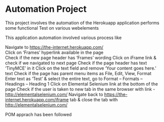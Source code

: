 # Automation Project
This project involves the automation of the Herokuapp application performs some functional Test on various webelements 

This application automation involved various process like

Navigate to https://the-internet.herokuapp.com/   
Click on ‘Frames’ hyperlink available in the page  
Check if the new page header has ‘Frames’ wording 
Click on iFrame link & check if we navigated to next page
Check if the page header has text ‘TinyMCE’ in it 
Click on the text field and remove ‘Your content goes here.’ text 
Check if the page has parent menu items as File, Edit, View, Format 
Enter text as ‘Test’ & select the entire text, go to Format – Formats – Headings – Heading 1 
Click on Elemental Selenium link at the bottom of the page 
Check if the user is taken to new tab in the same browser with link - http://elementalselenium.com/ 
Navigate back to https://the-internet.herokuapp.com/iframe tab & close the tab with http://elementalselenium.com/ 

POM apprach has been followed 
